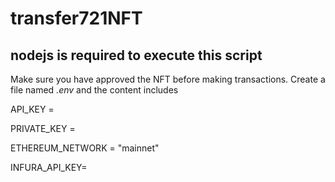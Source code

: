 # transfer721NFT
## nodejs is required to execute this script
Make sure you have approved the NFT before making transactions.
Create a file named *.env* and the content includes

API_KEY = 

PRIVATE_KEY =

ETHEREUM_NETWORK = "mainnet"

INFURA_API_KEY=
